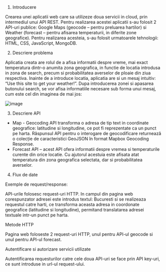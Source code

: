 1. Introducere

Crearea unei aplicatii web care sa utilizeze doua servicii in cloud, prin intermediul unui API REST. Pentru realizarea acestei aplicatii s-au folosit 2 API-uri publice: Google Maps (geocode – pentru preluarea hartilor) si Weather (forecast – pentru afisarea temperaturii, in diferite zone geografice). Pentru realizarea acesteia, s-au folosit urmatoarele tehnologii: HTML, CSS, JavaScript, MongoDB.

2. Descriere problema
 
Aplicatia creata are rolul de a afisa informatii despre vreme, mai exact temperatura dintr-o anumita zona geografica, in functie de locatia introdusa in zona de search, precum si probabilitatea averselor de ploaie din ziua respectiva. Inainte de a introduce locatia, aplicatia are si un mesaj intuitiv: “Use this site to get your weather!”. Dupa introducerea zonei si apasarea butonului search, se vor afisa informatiile necesare sub forma unui mesaj, cum este cel din imaginea de mai jos:

![image](https://user-images.githubusercontent.com/84004939/117771402-bb002f00-b23e-11eb-8d5e-e0df622dbe6d.png)


3. Descriere API
 
- Map - Geocoding API transforma o adresa de tip text in coordinate geografice: latitudine si longitudine, ce pot fi reprezentate ca un punct pe harta. Răspunsul API pentru o interogare de geocodificare returnează o colecție de caracteristici GeoJSON în format Mapbox Geocoding Response.
- Forecast API – acest API ofera informatii despre vremea si temperaturile curente din orice locatie. Cu ajutorul acestuia este afisata atat temperatura din zona geografica selectata, dar si probabilitatea averselor.

4. Flux de date
 
Exemple de request/response:

API-urile folosesc request-uri HTTP. In campul din pagina web corespunzator adresei este introdus textul: Bucuresti si se realizeaza requestul catre harti, ce transforma aceasta adresa in coordonate geografice (latitudine si longitudine), permitand translatarea adresei textuale intr-un punct pe harta.

Metode HTTP

Pagina web foloseste 2 request-uri HTTP, unul pentru API-ul geocode si unul pentru API-ul forecast.

Autentificare si autorizare servicii utilizate

Autentificarea requesturilor catre cele doua API-uri se face prin API key-uri, ce sunt introduse in url-ul request-ului. 



